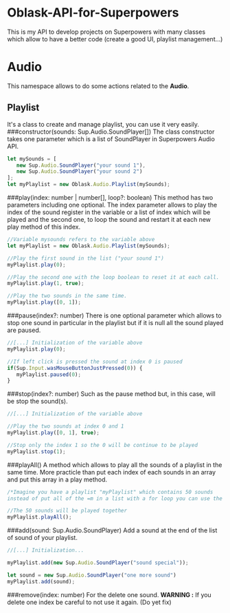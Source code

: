 # Oblask-API-for-Superpowers
This is my API to develop projects on Superpowers with many classes which allow to have a better code (create a good UI, playlist management...)

 # Audio
This namespace allows to do some actions related to the **Audio**.
## Playlist
It's a class to create and manage playlist, you can use it very easily.
###constructor(sounds: Sup.Audio.SoundPlayer[])
The class constructor takes one parameter which is a list of SoundPlayer in Superpowers Audio API.

```typescript
let mySounds = [
   new Sup.Audio.SoundPlayer("your sound 1"), 
   new Sup.Audio.SoundPlayer("your sound 2")
];
let myPlaylist = new Oblask.Audio.Playlist(mySounds);
```

###play(index: number | number[], loop?: boolean)
This method has two parameters including one optional. The index parameter allows to play the index of the sound register in the variable or a list of index which will be played and the second one, to loop the sound and restart it at each new play method of this index.

```typescript
//Variable mysounds refers to the variable above
let myPlaylist = new Oblask.Audio.Playlist(mySounds); 

//Play the first sound in the list ("your sound 1")
myPlaylist.play(0);

//Play the second one with the loop boolean to reset it at each call.
myPlaylist.play(1, true);

//Play the two sounds in the same time.
myPlaylist.play([0, 1]);
```

###pause(index?: number)
There is one optional parameter which allows to stop one sound in particular in the playlist but if it is null all the sound played are paused.

```typescript
//[...] Initialization of the variable above
myPlaylist.play(0);

//If left click is pressed the sound at index 0 is paused
if(Sup.Input.wasMouseButtonJustPressed(0)) {
   myPlaylist.paused(0);
}
```

###stop(index?: number)
Such as the pause method but, in this case, will be stop the sound(s).

```typescript
//[...] Initialization of the variable above

//Play the two sounds at index 0 and 1
myPlaylist.play([0, 1], true);

//Stop only the index 1 so the 0 will be continue to be played
myPlaylist.stop(1);
```

###playAll()
A method which allows to play all the sounds of a playlist in the same time. More practicle than put each index of each sounds in an array and put this array in a play method.

```typescript
/*Imagine you have a playlist "myPlaylist" which contains 50 sounds
instead of put all of the =m in a list with a for loop you can use the playAll method*/

//The 50 sounds will be played together
myPlaylist.playAll();
```

###add(sound: Sup.Audio.SoundPlayer)
Add a sound at the end of the list of sound of your playlist.

```typescript
//[...] Initialization...

myPlaylist.add(new Sup.Audio.SoundPlayer("sound special"));

let sound = new Sup.Audio.SoundPlayer("one more sound")
myPlaylist.add(sound);
```

###remove(index: number)
For the delete one sound. 
**WARNING :** If you delete one index be careful to not use it again. (Do yet fix)
